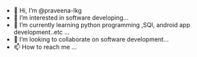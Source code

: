 - 👋 Hi, I’m @praveena-lkg
- 👀 I’m interested in software developing...
- 🌱 I’m currently learning python programming ,SQl, android app development..etc ...
- 💞️ I’m looking to collaborate on software development...
- 📫 How to reach me ...

<!---
praveena-lkg/praveena-lkg is a ✨ special ✨ repository because its `README.md` (this file) appears on your GitHub profile.
You can click the Preview link to take a look at your changes.
--->
